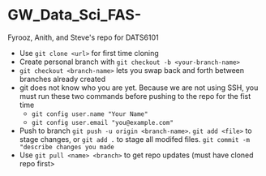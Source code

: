 # GW_Data_Sci_FAS-
Fyrooz, Anith, and Steve's repo for DATS6101

- Use `git clone <url>` for first time cloning <br>
- Create personal branch with  `git checkout -b <your-branch-name>`<br>
- `git checkout <branch-name>` lets you swap back and forth between branches already created<br>
- git does not know who you are yet. Because we are not using SSH, you must run these two commands before pushing to the repo for the fist time
	- `git config user.name "Your Name"`
	- `git config user.email "you@example.com"` 
- Push to branch `git push -u origin <branch-name>`. `git add <file>` to stage changes, or `git add .` to stage all modifed files. `git commit -m "describe changes you made`<br>
- Use `git pull <name> <branch>` to get repo updates (must have cloned repo first><br>
